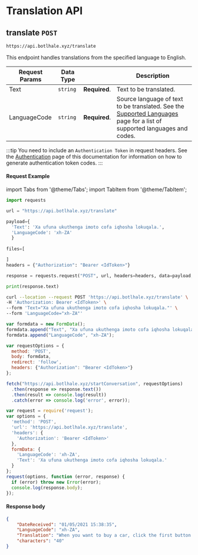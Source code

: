 # Translation API
## translate `POST`

```bash
https://api.botlhale.xyz/translate
```
This endpoint handles translations from the specified language to English.

Request Params | Data Type | |Description
| ------------- | ------------- | ------------- | ------------- |
| Text  | `string` |**Required**. |Text to be translated. | 
| LanguageCode  | `string` |**Required**. |Source language of text to be translated. See the [Supported Languages](2%20-%20Languages.md) page for a list of supported languages and codes. |


:::tip
You need to include an `Authentication Token` in request headers. See the [Authentication](../1%20-%20Authentication.md#generate-a-bearer-token-post) page of this documentation for information on how to generate authentication token codes.
:::


#### Request Example
import Tabs from '@theme/Tabs';
import TabItem from '@theme/TabItem';

<Tabs>
<TabItem value="py" label="Python" default>

```python 
import requests

url = "https://api.botlhale.xyz/translate"

payload={
  'Text': 'Xa ufuna ukuthenga imoto cofa iqhosha lokuqala.',
  'LanguageCode': 'xh-ZA'
  }
  
files=[

]
headers = {"Authorization": "Bearer <IdToken>"}

response = requests.request("POST", url, headers=headers, data=payload, files=files)

print(response.text)
```


</TabItem>
<TabItem value="bash" label="Bash">

```bash 
curl --location --request POST 'https://api.botlhale.xyz/translate' \
-H 'Authorization: Bearer <IdToken>' \
--form 'Text="Xa ufuna ukuthenga imoto cofa iqhosha lokuqala."' \
--form 'LanguageCode="xh-ZA"'
```


</TabItem>
<TabItem value="js" label="JavaScript" default>

```javascript 
var formdata = new FormData();
formdata.append("Text", "Xa ufuna ukuthenga imoto cofa iqhosha lokuqala.");
formdata.append("LanguageCode", "xh-ZA");

var requestOptions = {
  method: 'POST',
  body: formdata,
  redirect: 'follow',
  headers: {"Authorization": "Bearer <IdToken>"}
};

fetch("https://api.botlhale.xyz/startConversation", requestOptions)
  .then(response => response.text())
  .then(result => console.log(result))
  .catch(error => console.log('error', error));
```


</TabItem>
<TabItem value="nodejs" label="NodeJs - Request">

```js
var request = require('request');
var options = {
  'method': 'POST',
  'url': 'https://api.botlhale.xyz/translate',
  'headers': {
    'Authorization': 'Bearer <IdToken>'
  },
  formData: {
    'LanguageCode': 'xh-ZA',
    'Text': 'Xa ufuna ukuthenga imoto cofa iqhosha lokuqala.'
  }
};
request(options, function (error, response) {
  if (error) throw new Error(error);
  console.log(response.body);
});
```

</TabItem>
</Tabs>


#### Response body
```json
{
    "DateReceived": "01/05/2021 15:38:35",
    "LanguageCode": "xh-ZA",
    "Translation": "When you want to buy a car, click the first button.",
    "characters": "40"
}
```
